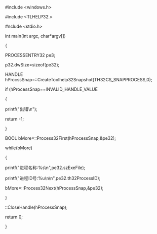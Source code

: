 #include \<windows.h\>

#include \<TLHELP32.\>

#nclude \<stdio.h\>

int main(int argc, char\*argv\[\])

{

PROCESSENTRY32 pe3;

p32.dwSize=sizeof(pe32);

HANDLE hProcssSnap=::CreateToolhelp32Snapshot(TH32CS_SNAPPROCESS,0);

if (hProcessSnap==INVALID_HANDLE_VALUE

{

printf(\"出错\\n\");

return -1;

}

BOOL bMore=::Process32First(hProcessSnap,&pe32);

while(bMore)

{

printf(\"进程名称:%s\\n\",pe32.szExeFile);

printf(\"进程ID号:%u\\n\\n\",pe32.th32ProcessID);

bMore=::Process32Next(hProcessSnap,&pe32);

}

::CloseHandle(hProcessSnap);

return 0;

}

